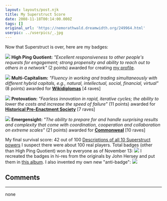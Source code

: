 ```yaml
---
layout: layouts/post.njk
title: My Superstruct Score
date: 2008-11-18T00:14:00.000Z
tags: []
original_url: 'https://nemorathwald.dreamwidth.org/249964.html'
userpic: ../userpics/_.jpg
---
```

Now that Superstruct is over, here are my badges:

![](http://api.ning.com/files/FFEWULSEn*-cBq6-2qMypwzM*tGZWjsQOaaXTa8lugz1qWnk4RGbwKPXF32W8XEAe5oDp4cYGheSiY0L734AHrWHVEVJ*cWo/high_ping_quotient.gif?width=127&height=139) **High Ping Quotient:** _"Excellent responsiveness to other people's requests for engagement; strong propensity and ability to reach out to others in a network"_ (2 points) awarded for creating [my profile](http://superstructgame.com/SEHIView/946).

![](http://api.ning.com/files/FFEWULSEn*8ANs9T*Anxyabz9MpXRKXasla8MQOr7BS6U3geAMGItkxS1PKC965Itn4NcBH2vf-R3LPJ1NZUTFoKn6igoex5/multicaptialism.gif?width=139&height=110) **Multi-Capitalism:** _"Fluency in working and trading simultaneously with different hybrid capitals, e.g., natural, intellectual, social, financial, virtual"_ (8 points) awarded for [**Wikidiplomas**](http://matt-arnold.livejournal.com/263243.html) \[4 raves\]

![](http://api.ning.com/files/FFEWULSEn**sWLwNaI5yfGeK5M9hOBo64EIZhbJ*MpjsT3GTiVkaJsQ2Xt*6LlEP-Ik-NNfb8Hm8CN03HCl6mpEg-O77RN42/protovation.gif?width=139&height=128) **Protovation:** _"Fearless innovation in rapid, iterative cycles; the ability to lower the costs and increase the speed of failure"_ (11 points) awarded for [**Historical Pre-Enactment Society**](http://matt-arnold.livejournal.com/262334.html) \[7 raves\]

![](http://api.ning.com/files/FFEWULSEn*9Vd--QcnBl97WsKgRDfpw9TmfkRZkbMkwKP146fomfsKZr9N5kILv44g8YBIDoTTHkecVWZccBdu4NGuG4wKoe/emergensight.gif?width=139&height=116) **Emergensight:** _"The ability to prepare for and handle surprising results and complexity that come with coordination, cooperation and collaboration on extreme scales"_ (21 points) awarded for [**Commonweal**](http://matt-arnold.livejournal.com/262006.html) \[10 raves\]

My final survival score: 42 out of 100 [Descriptions of all 10 Superstruct powers](http://superstructgame.com/s/survivability_FAQ) I suspect there were about 100 real players. Total badges (other than High Ping Quotient) won by everyone as of November 13: ![](http://api.ning.com/files/zUH2ty*xasjegigdkD-HitN3Irpk22YHFtq14e8DVpyGt4qfhF7C5tbevT83Gcpj4QP97CM74WQMRPUxlXWjSheoU8WW1Kpj/wonbadgesnotpingq.gif?width=600) I recreated the badges in hi-res from the originals by John Hersey and put them in [this album](http://struct.ning.com/photo/albums/hires-badge-remakes). I also invented my own new "anti-badge": ![](http://api.ning.com/files/zUH2ty*xasi9DuTiBpz6IQV79mdA0ieQXyo2sX68SxOF1G89o9QY7I4ahlHgsgkj04P8TlwqaFOShNeSdmJqG4xLKZE0OnEw/handbaskency.gif?width=600)

## Comments

---

none
